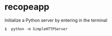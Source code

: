 # recopeapp

Initialize a Python server by entering in the terminal

    $  python -m SimpleHTTPServer
